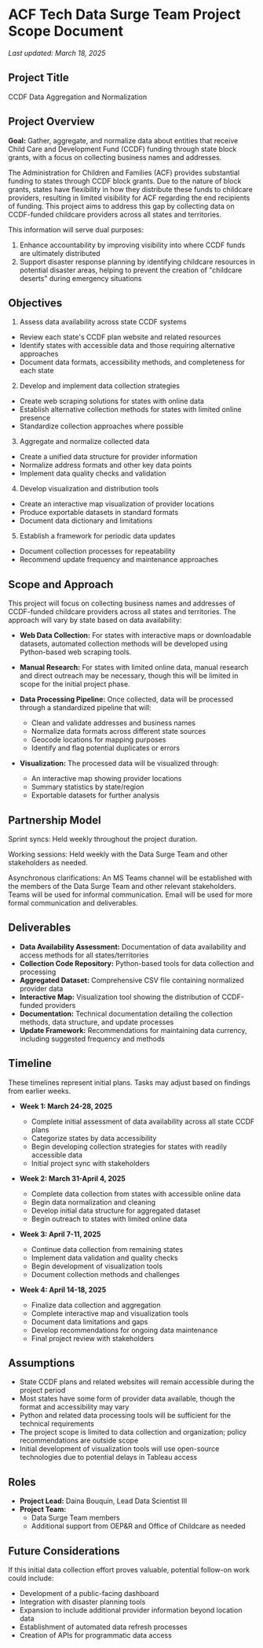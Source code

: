 # ACF Tech Data Surge Team Project Scope Document

*Last updated: March 18, 2025*

## Project Title
CCDF Data Aggregation and Normalization

## Project Overview
**Goal:** Gather, aggregate, and normalize data about entities that receive Child Care and Development Fund (CCDF) funding through state block grants, with a focus on collecting business names and addresses.

The Administration for Children and Families (ACF) provides substantial funding to states through CCDF block grants. Due to the nature of block grants, states have flexibility in how they distribute these funds to childcare providers, resulting in limited visibility for ACF regarding the end recipients of funding. This project aims to address this gap by collecting data on CCDF-funded childcare providers across all states and territories.

This information will serve dual purposes:
1. Enhance accountability by improving visibility into where CCDF funds are ultimately distributed
2. Support disaster response planning by identifying childcare resources in potential disaster areas, helping to prevent the creation of "childcare deserts" during emergency situations

## Objectives
1. Assess data availability across state CCDF systems
  - Review each state's CCDF plan website and related resources
  - Identify states with accessible data and those requiring alternative approaches
  - Document data formats, accessibility methods, and completeness for each state

2. Develop and implement data collection strategies
  - Create web scraping solutions for states with online data
  - Establish alternative collection methods for states with limited online presence
  - Standardize collection approaches where possible

3. Aggregate and normalize collected data
  - Create a unified data structure for provider information
  - Normalize address formats and other key data points
  - Implement data quality checks and validation

4. Develop visualization and distribution tools
  - Create an interactive map visualization of provider locations
  - Produce exportable datasets in standard formats
  - Document data dictionary and limitations

5. Establish a framework for periodic data updates
  - Document collection processes for repeatability
  - Recommend update frequency and maintenance approaches

## Scope and Approach
This project will focus on collecting business names and addresses of CCDF-funded childcare providers across all states and territories. The approach will vary by state based on data availability:

- **Web Data Collection:** For states with interactive maps or downloadable datasets, automated collection methods will be developed using Python-based web scraping tools.

- **Manual Research:** For states with limited online data, manual research and direct outreach may be necessary, though this will be limited in scope for the initial project phase.

- **Data Processing Pipeline:** Once collected, data will be processed through a standardized pipeline that will:
  - Clean and validate addresses and business names
  - Normalize data formats across different state sources
  - Geocode locations for mapping purposes
  - Identify and flag potential duplicates or errors

- **Visualization:** The processed data will be visualized through:
  - An interactive map showing provider locations
  - Summary statistics by state/region
  - Exportable datasets for further analysis

## Partnership Model
Sprint syncs: Held weekly throughout the project duration.

Working sessions: Held weekly with the Data Surge Team and other stakeholders as needed.

Asynchronous clarifications: An MS Teams channel will be established with the members of the Data Surge Team and other relevant stakeholders. Teams will be used for informal communication. Email will be used for more formal communication and deliverables.

## Deliverables
- **Data Availability Assessment:** Documentation of data availability and access methods for all states/territories
- **Collection Code Repository:** Python-based tools for data collection and processing
- **Aggregated Dataset:** Comprehensive CSV file containing normalized provider data
- **Interactive Map:** Visualization tool showing the distribution of CCDF-funded providers
- **Documentation:** Technical documentation detailing the collection methods, data structure, and update processes
- **Update Framework:** Recommendations for maintaining data currency, including suggested frequency and methods

## Timeline
These timelines represent initial plans. Tasks may adjust based on findings from earlier weeks.

- **Week 1: March 24-28, 2025**
  - Complete initial assessment of data availability across all state CCDF plans
  - Categorize states by data accessibility
  - Begin developing collection strategies for states with readily accessible data
  - Initial project sync with stakeholders

- **Week 2: March 31-April 4, 2025**
  - Complete data collection from states with accessible online data
  - Begin data normalization and cleaning
  - Develop initial data structure for aggregated dataset
  - Begin outreach to states with limited online data

- **Week 3: April 7-11, 2025**
  - Continue data collection from remaining states
  - Implement data validation and quality checks
  - Begin development of visualization tools
  - Document collection methods and challenges

- **Week 4: April 14-18, 2025**
  - Finalize data collection and aggregation
  - Complete interactive map and visualization tools
  - Document data limitations and gaps
  - Develop recommendations for ongoing data maintenance
  - Final project review with stakeholders

## Assumptions
- State CCDF plans and related websites will remain accessible during the project period
- Most states have some form of provider data available, though the format and accessibility may vary
- Python and related data processing tools will be sufficient for the technical requirements
- The project scope is limited to data collection and organization; policy recommendations are outside scope
- Initial development of visualization tools will use open-source technologies due to potential delays in Tableau access

## Roles
- **Project Lead:** Daina Bouquin, Lead Data Scientist III
- **Project Team:** 
  - Data Surge Team members
  - Additional support from OEP&R and Office of Childcare as needed

## Future Considerations
If this initial data collection effort proves valuable, potential follow-on work could include:
- Development of a public-facing dashboard
- Integration with disaster planning tools
- Expansion to include additional provider information beyond location data
- Establishment of automated data refresh processes
- Creation of APIs for programmatic data access
